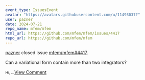 ```yaml
---
event_type: IssuesEvent
avatar: "https://avatars.githubusercontent.com/u/11493037?"
user: pazner
date: 2024-07-21
repo_name: mfem/mfem
html_url: https://github.com/mfem/mfem/issues/4417
repo_url: https://github.com/mfem/mfem
---
```


<a href='https://github.com/pazner' target='_blank'>pazner</a> closed issue <a href='https://github.com/mfem/mfem/issues/4417' target='_blank'>mfem/mfem#4417</a>.

<p>Can a variational form contain more than two integrators?</p><small>Hi, ...</small><a href='https://github.com/mfem/mfem/issues/4417' target='_blank'>View Comment</a>